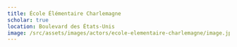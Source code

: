 ```yaml
---
title: École Élémentaire Charlemagne
scholar: true
location: Boulevard des États-Unis
image: /src/assets/images/actors/ecole-elementaire-charlemagne/image.jpg
---
```

